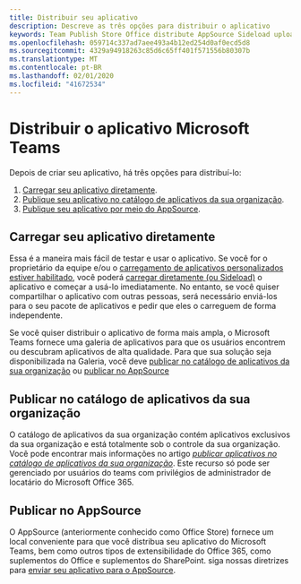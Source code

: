 ```yaml
---
title: Distribuir seu aplicativo
description: Descreve as três opções para distribuir o aplicativo
keywords: Team Publish Store Office distribute AppSource Sideload upload app
ms.openlocfilehash: 059714c337ad7aee493a4b12ed254d0af0ecd5d8
ms.sourcegitcommit: 4329a94918263c85d6c65ff401f571556b80307b
ms.translationtype: MT
ms.contentlocale: pt-BR
ms.lasthandoff: 02/01/2020
ms.locfileid: "41672534"
---
```

# <a name="distribute-your-microsoft-teams-app"></a>Distribuir o aplicativo Microsoft Teams

Depois de criar seu aplicativo, há três opções para distribuí-lo:

1. [Carregar seu aplicativo diretamente](#upload-your-app-directly).
2. [Publique seu aplicativo no catálogo de aplicativos da sua organização](#publish-to-your-organizations-app-catalog).
3. [Publique seu aplicativo por meio do AppSource](#publish-to-appsource).

## <a name="upload-your-app-directly"></a>Carregar seu aplicativo diretamente

Essa é a maneira mais fácil de testar e usar o aplicativo. Se você for o proprietário da equipe e/ou o [carregamento de aplicativos personalizados estiver habilitado](/microsoftteams/admin-settings), você poderá [carregar diretamente (ou Sideload)](./apps-upload.md) o aplicativo e começar a usá-lo imediatamente. No entanto, se você quiser compartilhar o aplicativo com outras pessoas, será necessário enviá-los para o seu pacote de aplicativos e pedir que eles o carreguem de forma independente. 

Se você quiser distribuir o aplicativo de forma mais ampla, o Microsoft Teams fornece uma galeria de aplicativos para que os usuários encontrem ou descubram aplicativos de alta qualidade. Para que sua solução seja disponibilizada na Galeria, você deve [publicar no catálogo de aplicativos da sua organização](#publish-to-your-organizations-app-catalog) ou [publicar no AppSource](./appsource/publish.md) 

## <a name="publish-to-your-organizations-app-catalog"></a>Publicar no catálogo de aplicativos da sua organização

O catálogo de aplicativos da sua organização contém aplicativos exclusivos da sua organização e está totalmente sob o controle da sua organização. Você pode encontrar mais informações no artigo [*publicar aplicativos no catálogo de aplicativos da sua organização*](/microsoftteams/tenant-apps-catalog-teams). Este recurso só pode ser gerenciado por usuários do teams com privilégios de administrador de locatário do Microsoft Office 365.

## <a name="publish-to-appsource"></a>Publicar no AppSource

O AppSource (anteriormente conhecido como Office Store) fornece um local conveniente para que você distribua seu aplicativo do Microsoft Teams, bem como outros tipos de extensibilidade do Office 365, como suplementos do Office e suplementos do SharePoint. siga nossas diretrizes para [enviar seu aplicativo para o AppSource](./appsource/publish.md).
